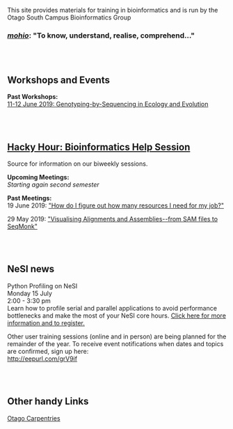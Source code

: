 
This site provides materials for training in bioinformatics and is run by the Otago South Campus Bioinformatics Group

### [*mohio*](https://maoridictionary.co.nz/search?idiom=&phrase=&proverb=&loan=&histLoanWords=&keywords=mohio): "To know, understand, realise, comprehend..."

<br/><br/>
## Workshops and Events

**Past Workshops:**  
[11-12 June 2019: Genotyping-by-Sequencing in Ecology and Evolution](https://otagomohio.github.io/2019-06-11_GBS_EE/)

<br/><br/>
## [Hacky Hour: Bioinformatics Help Session](https://otagomohio.github.io/hackyhour/)

Source for information on our biweekly sessions. 

**Upcoming Meetings:**  
*Starting again second semester*


**Past Meetings:**  
19 June 2019: ["How do I figure out how many resources I need for my job?"](https://github.com/otagomohio/hackyhour/blob/master/sessions/presentations/profiling.pdf)

29 May 2019: ["Visualising Alignments and Assemblies--from SAM files to SeqMonk"](https://otagomohio.github.io/hackyhour/sessions/2019_05_29.html)

<br/><br/>

## NeSI news
Python Profiling on NeSI  
Monday 15 July  
2:00 - 3:30 pm  
Learn how to profile serial and parallel applications to avoid performance bottlenecks and make the most of your NeSI core hours. [Click here for more information and to register.](https://www.eventbrite.co.nz/e/python-profiling-on-nesi-online-workshop-registration-63838230867)     

Other user training sessions (online and in person) are being planned for the remainder of the year. To receive event notifications when dates and topics are confirmed, sign up here:  
http://eepurl.com/grV9if  

<br/><br/>

## Other handy Links

[Otago Carpentries](https://otagocarpentries.github.io/)

<br/><br/>

